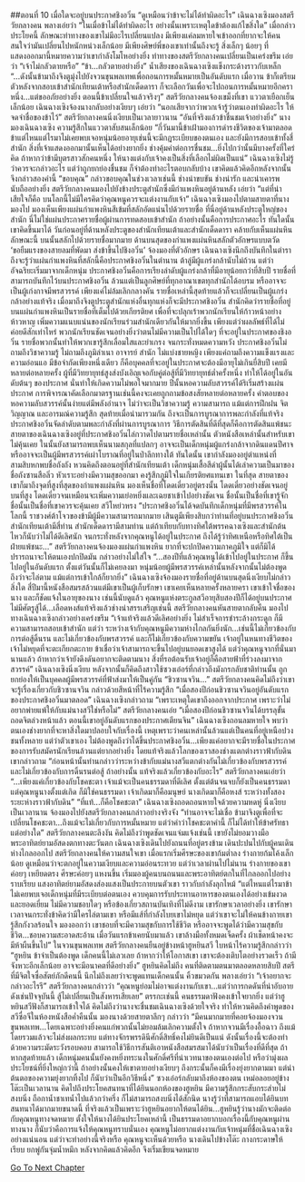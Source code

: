 ##ตอนที่ 10 เมื่อใดจะอยู่บนประกาศชิงอวิ๋น
“ดูเหมือนว่าข้าจะไม่ได้ทำผิดอะไร”
เฉินฉางเซิงมองสตรีวัยกลางคน พลางเอ่ยว่า “ในเมื่อข้าไม่ได้ทำผิดอะไร อย่างนั้นเพราะเหตุใดข้าต้องแก้ไขสิ่งใด”
เมื่อกล่าวประโยคนี้ ลักษณะท่าทางของเขาไม่มีอะไรเปลี่ยนแปลง มีเพียงแค่ลมหายใจเข้าออกที่ยากจะให้คนสนใจว่ามันเปลี่ยนไปหนักหน่วงเล็กน้อย
มีเพียงศิษย์พี่ของเขาเท่านั้นถึงจะรู้ สิ่งเล็กๆ น้อยๆ ที่แสดงออกมานี้หมายความว่าเขากำลังโมโหอย่างยิ่ง
ท่าทางของสตรีวัยกลางคนเปลี่ยนเป็นเคร่งขรึม เอ่ยว่า “เจ้าไม่กลัวตายหรือ”
“ข้า...กลัวตายอย่างยิ่ง” น้ำเสียงของเฉินฉางเซิงแข็งกระด้างราวกับเหล็ก “...ดังนั้นข้ามาถึงจิงตูมุ่งไปยังจวนขุนพลเทพเพื่อถอนการหมั้นหมายเป็นอันดับแรก เมื่อวาน ข้าก็เตรียมตัวหลังจากสอบเข้าสำนักเทียนเต้าหรือสำนักเด็ดดารา ก็จะเลือกวันเพื่อจะไปถอนการหมั้นหมายอีกคราหนึ่ง...แต่ขออภัยอย่างยิ่ง ตอนนี้ข้าเปลี่ยนใจแล้วจริงๆ”
สตรีวัยกลางคนจ้องเขม็งที่เขา แววตาเยือกเย็นเล็กน้อย
เฉินฉางเซิงจ้องนางกลับอย่างเงียบๆ เอ่ยว่า “นอกเสียจากว่าพวกเจ้ารู้ว่าตนเองทำผิดอะไร ให้จดจำชื่อของข้าไว้”
สตรีวัยกลางคนนิ่งเงียบเป็นเวลายาวนาน
“อันที่จริงแล้วข้าชื่นชมเจ้าอย่างยิ่ง”
นางมองเฉินฉางเซิง ความรู้สึกในแววตาสับสนเล็กน้อย “กี่วันมานี้ข้าเฝ้ามองการดำรงชีวิตของเจ้ามาตลอด ข้าแต่ไหนแต่ไรมาไม่เคยพบเจอหนุ่มน้อยอายุเช่นนี้จะมีกฎระเบียบของตนเอง และยังมีการสอบเข้าทั้งสี่สำนัก สิ่งที่เจ้าแสดงออกมานั้นเห็นได้อย่างยากยิ่ง ช่างคุ้มค่าต่อการชื่นชม...ยิ่งไปกว่านั้นมีบางครั้งที่ใคร่คิด ถ้าหากว่าข้ามีบุตรสาวสักคนหนึ่ง ให้นางแต่งกับเจ้าคงเป็นสิ่งที่เลือกไม่ผิดเป็นแน่”
เฉินฉางเซิงไม่รู้ว่าควรจะกล่าวอะไร แต่ว่าถูกยกย่องชื่นชม ก็จำต้องทำอะไรตอบกลับบ้าง เขาคิดแล้วคิดอีกหลังจากนั้นจึงกล่าวสองคำนี้ “ขอบคุณ”
กล่าวขอบคุณในช่วงเวลาเช่นนี้ ช่างน่าขบขัน ช่างน่ารัก และน่าเคารพนับถืออย่างยิ่ง
สตรีวัยกลางคนมองไปยังข้างประตูสำนักซึ่งมีกำแพงหินอยู่ด้านหลัง เอ่ยว่า “แต่ที่น่าเสียใจก็คือ บนโลกนี้ไม่มีใครคิดว่าคุณหนูควรจะแต่งงานกับเจ้า”
เฉินฉางเซิงมองไปตามสายตาที่นางมองไป มองเห็นเพียงแผ่นกำแพงหินสีเข้มที่สลักอัดแน่นไปด้วยรายชื่อ ที่นี่อยู่ด้านหลังประตูใหญ่ของสำนัก นี่ไม่ใช่แผ่นประกาศรายชื่อผู้ผ่านการทดสอบเข้าสำนัก ถ้าอย่างนั้นคือการประกาศอะไร ทันใดนั้นเขาคิดขึ้นมาได้ วันก่อนอยู่ที่ด้านหลังประตูของสำนักเทียนเต้าและสำนักเด็ดดารา คล้ายกับเห็นแผ่นหินลักษณะนี้ บนนั้นสลักไปด้วยรายชื่อมากมาย
ด้านบนสุดของกำแพงแผ่นหินสลักตัวอักษรแบบตวัด ‘ขอยืมแรงของสายลมที่พัดมา ส่งข้าขึ้นไปชิงอวิ๋น’
จ้องมองที่ตัวอักษร เฉินฉางเซิงนึกถึงบันทึกในตำรา ถึงจะรู้ว่าแผ่นกำแพงหินที่สลักนี้คือประกาศชิงอวิ๋นในตำนาน
ต้าลู่มีผู้แกร่งกล้านับไม่ถ้วน แต่ว่าอัจฉริยะเริ่มมาจากเด็กหนุ่ม ประกาศชิงอวิ๋นคือการเรียงลำดับผู้แกร่งกล้าที่มีอายุน้อยกว่ายี่สิบปี รายชื่อที่สามารถบันทึกไว้บนประกาศชิงอวิ๋น ล้วนแต่เป็นลูกศิษย์ที่ทุกอาณาเขตทุกสำนักได้อบรม หรืออาจจะเป็นผู้เก่งกาจมีพรสวรรค์ เพียงแค่ไม่ล้มเลิกกลางคัน รายชื่อเหล่านี้สุดท้ายแล้วก็จะเปลี่ยนเป็นผู้แกร่งกล้าอย่างแท้จริง
เมื่อมาถึงจิงตูประตูสำนักแห่งอื่นทุกแห่งก็จะมีประกาศชิงอวิ๋น สำนักคิดว่ารายชื่อที่อยู่บนแผ่นกำแพงหินเป็นรายชื่อที่เต็มไปด้วยเกียรติยศ เพื่อที่จะปลุกเร้าพวกนักเรียนให้ก้าวหน้าอย่างห้าวหาญ เพิ่มความแนบแน่นของนักเรียนร่วมสำนักเดียวกันให้มากยิ่งขึ้น เพียงแต่ว่าผลลัพธ์ที่ได้ไม่ค่อยดีสักเท่าไหร่ พวกนักเรียนชัดเจนอย่างยิ่งว่าตนไม่มีความเป็นไปได้ใดๆ ที่จะอยู่ในประกาศของชิงอวิ๋น รายชื่อพวกนั้นทำให้พวกเขารู้สึกเลื่อมใสและยำเกรง จนกระทั่งหมดความหวัง
ประกาศชิงอวิ๋นไม่ถามถึงวิชาความรู้ ไม่ถามถึงภูมิลำเนา อาจารย์ สำนัก ไม่แบ่งชายหญิง เพียงแค่ถามถึงความแข็งแรงและความอ่อนแอ มีข้อจำกัดเพียงหนึ่งเดียว ก็คือบุคคลที่จะอยู่ในประกาศจะต้องมีอายุไม่เกินยี่สิบปี เคยมีหลายต่อหลายครั้ง ผู้ที่มีวิทยายุทธ์สูงส่งบังเอิญเจอกับคู่ต่อสู้ที่มีวิทยายุทธ์ต่ำครั้งหนึ่ง ทำให้ได้อยู่ในอันดับต้นๆ ของประกาศ นั่นทำให้เกิดความไม่พอใจมากมาย
ปีนั้นหอความลับสวรรค์ได้ริเริ่มสร้างแผ่นประกาศ การพิจารณาคัดเลือกมาตรฐานเช่นนี้คงจะเคยถูกถามข้อสงสัยหลายต่อหลายครั้ง คำตอบของหอความลับสวรรค์นั้นง่ายแต่มีพลังอำนาจ ไม่ว่าจะเป็นวิชาความรู้ ความสามารถ แม้แต่การฝึกฝน จิตวิญญาณ และอารมณ์ความรู้สึก สุดท้ายเมื่อนำมารวมกัน ถึงจะเป็นการบูรณาการพละกำลังที่แท้จริง ประกาศชิงอวิ๋นจัดลำดับตามพละกำลังที่ผ่านการบูรณาการ วิธีการตัดสินที่ดีที่สุดก็คือการตัดสินแพ้ชนะ
สายตาของเฉินฉางเซิงอยู่ที่ประกาศชิงอวิ๋นไล่กวาดไปตามรายชื่อเหล่านั้น ตัวหนังสือเหล่านั้นสำหรับเขาไม่คุ้นเคย ในนั้นยังสามารถพบเห็นนามสกุลที่แปลกๆ อาจจะเป็นเด็กหนุ่มผู้แกร่งกล้าจากดินแดนปีศาจ หรืออาจจะเป็นผู้มีพรสวรรค์เผ่าโบราณที่อยู่ในป่าลึกทางใต้ ทันใดนั้น เขากำลังมองอยู่ตำแหน่งที่สามสิบหกพบชื่อถังถัง หวนคิดถึงตอนอยู่ที่สำนักเทียนเต้า เด็กหนุ่มเสื้อสีดำผู้นั้นได้เล่าความเป็นมาของชื่อถังซานสือลิ่ว หัวเราะอย่างมีความสุขออกมา คงรู้สึกภูมิใจในเกียรติยศแทนเขา
ในที่สุด สายตาของเขาก็มาถึงจุดที่สูงที่สุดของกำแพงแผ่นหิน มองเห็นชื่อที่โดดเดี่ยวอยู่ตรงนั้น โดดเดี่ยวอย่างชัดเจนอยู่บนที่สูง โดดเดี่ยวจนเหมือนจะเพิ่มความเย่อหยิ่งและเฉยชาเข้าไปอย่างชัดเจน ชื่อนั้นเป็นชื่อที่เขารู้จัก ชื่อนั้นเป็นชื่อที่เขาควรจะคุ้นเคย สวีโหย่วหรง
“ประกาศชิงอวิ๋นได้จดบันทึกเด็กหนุ่มที่มีพรสวรรค์ในโลกนี้ ราชวงศ์ต้าโจวของข้ามีผู้มีความสามารถมากมาย เสินตูมีเพียงสิบกว่าท่านที่อยู่บนประกาศชิงอวิ๋น สำนักเทียนเต้ามีสี่ท่าน สำนักเด็ดดารามีสามท่าน แต่ถ้าเทียบกับทางทิศใต้พรรคฉางเซิงและสำนักต้นไหวก็นับว่าไม่ได้ดีเลิศนัก จนกระทั่งหลังจากคุณหนูได้อยู่ในประกาศ ถึงได้รู้ว่าทิศเหนือหรือทิศใต้เป็นฝ่ายแพ้ชนะ...”
สตรีวัยกลางคนจ้องมองแผ่นกำแพงหิน ยากที่จะปกปิดความภาคภูมิใจ แต่ก็มิได้ปรารถนาจะให้ตนเองปกปิดมัน กล่าวอย่างไม่ใส่ใจ “...สองปีที่แล้วคุณหนูได้เข้าไปอยู่ในประกาศ ก็ขึ้นไปอยู่ในอันดับแรก ตั้งแต่วันนั้นก็ไม่เคยลงมา หนุ่มน้อยผู้มีพรสวรรค์เหล่านั้นหลังจากนั้นไม่ต้องพูดถึงว่าจะไล่ตาม แม้แต่การเข้าใกล้ก็ยากยิ่ง”
เฉินฉางเซิงจ้องมองรายชื่อที่อยู่ด้านบนสุดนิ่งเงียบไม่กล่าวสิ่งใด สี่ปีมานี้หนังสือสมรสล้วนแต่มีเขาเป็นผู้เก็บรักษา เขาเคยเห็นหลายครั้งหลายครา เขาเข้าใจชื่อของนาง และก็ชัดแจ้งในอายุของนาง เช่นนี้นับดูแล้ว คุณหนูแห่งตระกูลสวีอายุสิบสองปีก็ได้อยู่บนประกาศ ไม่มีศัตรูสู้ได้...เลือดหงส์แท้จริงแล้วช่างน่าสรรเสริญเช่นนี้
สตรีวัยกลางคนหันสายตากลับคืน มองไปทางเฉินฉางเซิงกล่าวอย่างเคร่งขรึม “เจ้าแท้จริงแล้วดีเลิศอย่างยิ่ง ไม่สำเร็จการชำระล้างกระดูก ก็มีความสามารถสอบเข้าสำนัก แต่ว่า ระหว่างเจ้ากับคุณหนูมีความห่างไกลกันยิ่งนัก...เช่นนี้ไม่เกี่ยวข้องกับการต่อสู้ดิ้นรน และไม่เกี่ยวข้องกับพรสวรรค์ และก็ไม่เกี่ยวข้องกับความขยัน เจ้าอยู่ในหนทางชีวิตของเจ้าไม่หยุดที่จะตะเกียกตะกาย ข้าเชื่อว่าเจ้าสามารถจะขึ้นไปอยู่บนยอดเขาสูงได้ แต่ว่าคุณหนูจากที่นั่นมานานแล้ว ถ้าหากว่าเจ้ายังดึงดันอยากจะติดตามนาง สิ่งที่รอต้อนรับเจ้าอยู่ก็คือสายฟ้าที่ร่วงลงมาจากสวรรค์”
เฉินฉางเซิงนิ่งเงียบ หลังจากนั้นก็คิดถึงสาวใช้ซวงเอ๋อร์ที่กล่าวถึงมังกรกลับชาติท่านนั้น ถูกยกย่องให้เป็นบุคคลผู้มีพรสวรรค์ที่ฟ้าส่งมาให้เป็นคู่กัน
“ชิวซานจวิน...”
สตรีวัยกลางคนคิดไม่ถึงว่าเขาจะรู้เรื่องเกี่ยวกับชิวซานจวิน กล่าวด้วยสีหน้าที่ไร้ความรู้สึก “เมื่อสองปีก่อนชิวซานจวินอยู่อันดับแรกของประกาศชิงอวิ๋นมาตลอด”
เฉินฉางเซิงกล่าวถาม “เพราะเหตุใดเขาถึงออกจากประกาศ เพราะว่าไม่อยากพ่ายแพ้ให้กับแม่นางสวีใช่หรือไม่”
สตรีวัยกลางคนเอ่ย “เมื่อสองปีก่อนชิวซานจวินได้บรรลุขั้นถอดจิตล่วงหน้าแล้ว ตอนนี้เขาอยู่อันดับแรกของประกาศเตียนจิน”
เฉินฉางเซิงถอนลมหายใจ พบว่าตนเองช่างยากที่จะหาสิ่งใดมาปลอบใจกับเรื่องนี้ เหตุเพราะว่าคนเหล่านั้นล้วนแต่เป็นคนที่อยู่เหนือปวงชนทั้งหลาย แต่ว่าตัวเขาเอง ไม่ต้องพูดถึงว่าได้ขึ้นประกาศชิงอวิ๋น...เพียงแค่อยากจะมีรายชื่อในประกาศของการรับสมัครนักเรียนล้วนแต่ยากอย่างยิ่ง โดยแท้จริงแล้วโลกของเราสองช่างแตกต่างราวฟ้ากับดิน
เขากล่าวถาม “ก่อนหน้านั้นท่านกล่าวว่าระหว่างข้ากับแม่นางสวีแตกต่างกันไม่เกี่ยวข้องกับพรสวรรค์ และไม่เกี่ยวข้องกับการดิ้นรนต่อสู้ ถ้าอย่างนั้น แท้จริงแล้วเกี่ยวข้องกับอะไร”
สตรีวัยกลางคนเอ่ยว่า “...เพียงแค่เกี่ยวข้องกับโชคชะตา เจ้าแม้จะเป็นคนธรรมดาที่ดีเลิศ ตั้งแต่ต้นจนจบก็ยังเป็นคนธรรมดา แต่คุณหนูนางตั้งแต่เกิด ก็มิใช่คนธรรมดา เจ้าเกิดมาก็คือมนุษย์ นางเกิดมาก็คือหงส์ ระหว่างทั้งสองระยะห่างราวฟ้ากับดิน”
“ที่แท้...ก็คือโชคชะตา”
เฉินฉางเซิงถอดถอนหายใจด้วยความหดหู่ นิ่งเงียบเป็นเวลานาน จ้องมองไปยังสตรีวัยกลางคนกล่าวอย่างจริงจัง “ท่านอาจจะไม่เชื่อ ข้ามาจิงตูเพื่อที่จะเปลี่ยนโชคชะตา...ถึงแม้จะไม่เกี่ยวกับการหมั้นหมาย แต่ว่าคำว่าโชคชะตาคำนี้ ก็ไม่ได้ทำให้ข้าศรัทธาแต่อย่างใด”
สตรีวัยกลางคนตะลึงงัน คิดไม่ถึงว่าพูดชัดเจนแจ่มแจ้งเช่นนี้ เขายังไม่ยอมวางมือ
พระอาทิตย์ยามอัสดงตกทางตะวันตก เฉินฉางเซิงเดินไปยังถนนที่อยู่ตรงข้าม เดินปะปนไปกับผู้คนเดินห่างไกลออกไป
สตรีวัยกลางคนให้ความสนใจเขา เมื่อแรกเริ่มศีรษะของเขาก้มต่ำลง ร่างกายก้มโค้งเล็กน้อย ดูเหมือนว่าจะตกอยู่ในความเงียบและความอ่อนระทวย แต่ว่าเวลาผ่านไปไม่นาน ร่างกายของเขาค่อยๆ เหยียดตรง ศีรษะค่อยๆ แหงนขึ้น เริ่มมองผู้คนบนถนนและพระอาทิตย์ตกในที่ไกลออกไปอย่างราบเรียบ
แสงอาทิตย์ยามอัสดงส่องแสงเป็นประกายบนตัวเขา ราวกับกำลังลุกไหม้
“แต่ไหนแต่ไรมาข้าไม่เคยพบเจอเด็กหนุ่มที่มีระเบียบต่อตนเอง ควบคุมการรับประทานอาหารของตนเองได้อย่างเข้มงวดและยอดเยี่ยม ไม่มีความชอบใดๆ หรือข้องเกี่ยวสถานบันเทิงที่ไม่ดีงาม เขารักษาเวลาอย่างยิ่ง เขารักษาเวลาจนกระทั่งข้าคิดว่ามีใครไล่ตามเขา หรือมีแส้ที่กำลังโบยเขาไม่หยุด แต่ว่าเขาจะไม่ให้คนข้างกายเขารู้สึกกังวลร้อนใจ มองออกว่า เขาชอบที่จะมีความสุขกับการใช้ชีวิต หรืออาจจะพูดได้ว่ามีความสุขกับชีวิต...ชอบความสะอาดสะอ้าน เมื่อวันแรกข้าเคยนับมาแล้ว เขาล้างมือทั้งหมดเจ็ดครั้ง ผ้าเช็ดหน้าคงจะมีห้าผืนขึ้นไป”
ในจวนขุนพลเทพ สตรีวัยกลางคนยืนอยู่ข้างหน้าฮูหยินสวี ใบหน้าไร้ความรู้สึกกล่าวว่า “ฮูหยิน ข้าจำเป็นต้องพูด เด็กคนนี้ไม่เลวเลย ถ้าหากว่าให้โอกาสเขา เขาจะต้องเติบโตอย่างรวดเร็ว ถ้ามีจังหวะอีกเล็กน้อย อาจจะมีอนาคตที่ดีอย่างยิ่ง”
ฮูหยินคิดไม่ถึง คนที่ติดตามตนมาตลอดหลายสิบปี สตรีที่มีจิตใจซื่อสัตย์ภักดีคนนี้ นึกไม่ถึงเลยว่าจะพูดแทนเด็กคนนั้น คิ้วขมวดกัน พลางเอ่ยว่า “เจ้าอยากจะกล่าวอะไรรึ”
สตรีวัยกลางคนกล่าวว่า “คุณหนูย่อมไม่อาจแต่งงานกับเขา...แต่ว่าการกดดันที่น่าอับอายดังเช่นปัจจุบันนี้ สู้ไม่เปลี่ยนเป็นสังหารเสียเลย”
ตรรกะเช่นนี้ คนธรรมดาฟังคงเข้าใจยากยิ่ง แต่ว่าฮูหยินสวีฟังก็สามารถเข้าใจได้ คิดไม่ถึงว่านางจะชื่นชมเฉินฉางเซิงด้วยใจจริง ทำให้หวนคิดถึงคำพูดของสวีซื่อจีในห้องหนังสือค่ำคืนนั้น มองนางด้วยสายตาลึกๆ กล่าวว่า “มีคนมากมายที่คอยจ้องมองจวนขุนพลเทพ...โดยเฉพาะอย่างยิ่งคนแก่พวกนั้นไม่ยอมล้มเลิกความตั้งใจ ถ้าหากจวนมีเรื่องอื้อฉาว ถึงแม้โดยรวมแล้วจะไม่ส่งผลกระทบ แต่ทางจักรพรรดินีศักดิ์สิทธิ์คงไม่ยินดีเป็นแน่ ดังนั้นเรื่องนี้จะต้องทำด้วยความระมัดระวังรอบคอบ สามารถใช้วิธีการสันติเอาหนังสือสมรสมาได้นับว่าเป็นเรื่องที่ดีที่สุด ถ้าหากสุดท้ายแล้ว เด็กหนุ่มคนนั้นยังคงหยิ่งทระนงในศักดิ์ศรีที่น่าเวทนาของตนเองต่อไป หรือว่ามุ่งผลประโยชน์ที่ยิ่งใหญ่กว่านี้ ถ้าอย่างนั้นคงให้เขาตายอย่างเงียบๆ ถึงกระนั้นก็คงมีเรื่องยุ่งยากตามมา แต่นำต้นตอของความยุ่งยากทิ้งไป ก็นับว่าเป็นอีกวิธีหนึ่ง”
ซวงเอ๋อร์กลับมาถึงห้องของตน เหม่อลอยอยู่ข้างโต๊ะเป็นเวลานาน คิดไปถึงประโยคสนทนาที่ได้ยินนอกห้องของฮูหยิน มีความรู้สึกกระสับกระส่ายไม่สงบนิ่ง ถือกาน้ำชาเทน้ำไปแล้วกว่าครึ่ง ก็ไม่สามารถสงบนิ่งได้สักนิด นางรู้ว่าที่สามารถแอบได้ยินบทสนทนาได้มากมายขนาดนี้ ที่จริงแล้วเป็นเพราะว่าฮูหยินอยากให้ตนได้ยิน...ฮูหยินรู้ว่านางมักจะติดต่อกับคุณหนูทางจดหมาย ตั้งใจให้นางได้ยินประโยคเหล่านี้ เป็นธรรมดาอยากบอกเรื่องนี้กับคุณหนูผ่านทางนาง ก็นับว่าคือการแจ้งให้คุณหนูทราบนั่นเอง คุณหนูไม่อยากแต่งงานกับเจ้าหนุ่มที่ชื่อเฉินฉางเซิงอย่างแน่นอน แต่ว่าจะทำอย่างนี้จริงหรือ คุณหนูจะเห็นด้วยหรือ
นางเดินไปข้างโต๊ะ กางกระดาษให้เรียบ ยกพู่กันจุ่มน้ำหมึก หลังจากคิดแล้วคิดอีก จึงเริ่มเขียนจดหมาย




[Go To Next Chapter]( ./12.md)